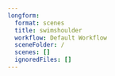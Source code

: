```yaml
---
longform:
  format: scenes
  title: swimshoulder
  workflow: Default Workflow
  sceneFolder: /
  scenes: []
  ignoredFiles: []
---
```

